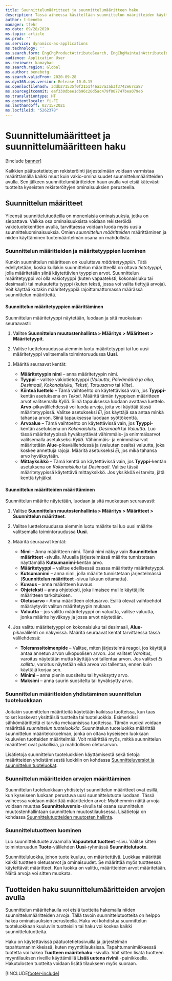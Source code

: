 ```yaml
---
title: Suunnittelumääritteet ja suunnittelumääritteen haku
description: Tässä aiheessa käsitellään suunnittelun määritteiden käyttämistä määrittämään kaikki muut kuin vakio-ominaisuudet. Näin voidaan varmistaa, että kaikki päätuotetiedot on rekisteröity järjestelmään. Siinä käsitellään myös suunnittelumääritteiden haun käyttämistä tuotteiden etsimiseen kyseisten rekisteröityjen ominaisuuksien perusteella.
author: t-benebo
manager: tfehr
ms.date: 09/28/2020
ms.topic: article
ms.prod: ''
ms.service: dynamics-ax-applications
ms.technology: ''
ms.search.form: EngChgProductAttributeSearch, EngChgMaintainAttributeInheritance, EngChgAttribute
audience: Application User
ms.reviewer: kamaybac
ms.search.region: Global
ms.author: benebotg
ms.search.validFrom: 2020-09-28
ms.dyn365.ops.version: Release 10.0.15
ms.openlocfilehash: 3ddb271535f0f2151f46a37a3ab3f3742e67ca87
ms.sourcegitcommit: eaf330dbee1db96c20d5ac479f007747bea079eb
ms.translationtype: HT
ms.contentlocale: fi-FI
ms.lasthandoff: 02/15/2021
ms.locfileid: "5262378"
---
```

# <a name="engineering-attributes-and-engineering-attribute-search"></a>Suunnittelumääritteet ja suunnittelumääritteen haku

[!include [banner](../includes/banner.md)]

Kaikkien päätuotetietojen rekisteröinti järjestelmään voidaan varmistaa määrittämällä kaikki muut kuin vakio-ominaisuudet suunnittelumääritteiden avulla. Sen jälkeen suunnittelumääritteiden haun avulla voi etsiä kätevästi tuotteita kyseisten rekisteröityjen ominaisuuksien perusteella.

## <a name="engineering-attributes"></a>Suunnittelun määritteet

Yleensä suunnittelutuotteilla on monenlaisia ominaisuuksia, jotka on siepattava. Vaikka osa ominaisuuksista voidaan rekisteröidä vakiotuotekenttien avulla, tarvittaessa voidaan luoda myös uusia suunnitteluominaisuuksia. Omien *suunnittelun määritteiden* määrittäminen ja niiden käyttäminen tuotemääritelmän osana on mahdollista.

### <a name="create-engineering-attributes-and-attribute-types"></a>Suunnittelun määritteiden ja määritetyyppien luominen

Kunkin suunnittelun määritteen on kuuluttava *määritetyyppiin*. Tätä edellytetään, koska kullakin suunnittelun määritteellä on oltava *tietotyyppi*, jolla määritetään siinä käytettävien tyyppien arvot. Suunnittelun määritetyyppi voi olla vakiotyyppi (kuten vapaateksti, kokonaisluku tai desimaali) tai mukautettu tyyppi (kuten teksti, jossa voi valita tiettyjä arvoja). Voit käyttää kutakin määritetyyppiä rajoittamattomassa määrässä suunnittelun määritteitä.

#### <a name="set-up-engineering-attribute-types"></a>Suunnittelun määritetyyppien määrittäminen

Suunnittelun määritetyyppi näytetään, luodaan ja sitä muokataan seuraavasti:

1. Valitse **Suunnittelun muutostenhallinta \> Määritys \> Määritteet \> Määritetyypit**.
1. Valitse luetteloruudussa aiemmin luotu määritetyyppi tai luo uusi määritetyyppi valitsemalla toimintoruudussa **Uusi**.
1. Määritä seuraavat kentät:

    - **Määritetyypin nimi** – anna määritetyypin nimi.
    - **Tyyppi** – valitse vakiotietotyyppi (*Valuutta*, *Päivämäärä ja aika*, *Desimaali*, *Kokonaisluku*, *Teksti*, *Totuusarvo* tai *Viite*).
    - **Kiinteä luettelo** – Tämä vaihtoehto on käytettävissä vain, jos **Tyyppi**-kentän asetuksena on *Teksti*. Määritä tämän tyyppisen määritteen arvot valitsemalla *Kyllä*. Siinä tapauksessa luodaan avattava luettelo. **Arvo**-pikavälilehdessä voi luoda arvoja, joita voi käyttää tässä määritetyypissä. Valitse asetukseksi *Ei*, jos käyttäjä saa antaa minkä tahansa arvon. Siinä tapauksessa luodaan syöttökenttä.
    - **Arvoalue** – Tämä vaihtoehto on käytettävissä vain, jos **Tyyppi**-kentän asetuksena on *Kokonaisluku*, *Desimaali* tai *Valuutta*. Luo tässä määritetyypissä hyväksyttävät vähimmäis- ja enimmäisarvot valitsemalla asetukseksi *Kyllä*. Vähimmäis- ja enimmäisarvot määritetään **Alue**-pikavälilehdessä ja (valuutan osalta) valuutta, joka koskee annettuja rajoja. Määritä asetukseksi *Ei*, jos mikä tahansa arvo hyväksytään. 
    - **Mittayksikkö** – Tämä kenttä on käytettävissä vain, jos **Tyyppi**-kentän asetuksena on *Kokonaisluku* tai *Desimaali*. Valitse tässä määritetyypissä käytettävä mittayksikkö. Jos yksikköä ei tarvita, jätä kenttä tyhjäksi.

#### <a name="set-up-engineering-attributes"></a>Suunnittelun määritteiden määrittäminen

Suunnittelun määrite näytetään, luodaan ja sitä muokataan seuraavasti:

1. Valitse **Suunnittelun muutostenhallinta \> Määritys \> Määritteet \> Suunnittelun määritteet**.
1. Valitse luetteloruudussa aiemmin luotu määrite tai luo uusi määrite valitsemalla toimintoruudussa **Uusi**.
1. Määritä seuraavat kentät:

    - **Nimi** – Anna määritteen nimi. Tämä nimi näkyy vain **Suunnittelun määritteet** -sivulla. Muualla järjestelmässä määrite tunnistetaan näyttämällä **Kutsumanimi**-kentän arvo.
    - **Määritetyyppi** – valitse edellisessä osassa määritetty määritetyyppi.
    - **Kutsumanimi** – anna nimi, jolla määrite tunnistetaan järjestelmässä (**Suunnittelun määritteet** -sivua lukuun ottamatta). 
    - **Kuvaus** – anna määritteen kuvaus.
    - **Ohjeteksti** – anna ohjeteksti, joka ilmaisee muille käyttäjille määritteen tarkoituksen.
    - **Oletusarvo** – Anna määritteen oletusarvo. Esillä olevat vaihtoehdot määräytyvät valitun määritetyypin mukaan.
    - **Valuutta** – jos valittu määritetyyppi on valuutta, valitse valuutta, jonka määrite hyväksyy ja jossa arvot näytetään.

1. Jos valittu määritetyyppi on kokonaisluku tai desimaali, **Alue**-pikavälilehti on näkyvissä. Määritä seuraavat kentät tarvittaessa tässä välilehdessä:

    - **Toleranssitoimenpide** – Valitse, miten järjestelmä reagoi, jos käyttäjä antaa annetun arvon ulkopuolisen arvon. Jos valitset *Varoitus*, varoitus näytetään mutta käyttäjä voi tallentaa arvon. Jos valitset *Ei sallittu*, varoitus näytetään eikä arvoa voi tallentaa, ennen kuin käyttäjä korjaa sen.
    - **Minimi** – anna pienin suositeltu tai hyväksytty arvo.
    - **Maksimi** – anna suurin suositeltu tai hyväksytty arvo.

### <a name="connect-engineering-attributes-to-an-engineering-product-category"></a>Suunnittelun määritteiden yhdistäminen suunnittelun tuoteluokkaan

Joitakin suunnittelun määritteitä käytetään kaikissa tuotteissa, kun taas toiset koskevat yksittäisiä tuotteita tai tuoteluokkia. Esimerkiksi sähkömääritteitä ei tarvita mekaanisissa tuotteissa. Tämän vuoksi voidaan määrittää *suunnittelun tuoteluokkia*. Suunnittelun tuoteluokka määrittää suunnittelun määritekokoelman, jonka on oltava kyseiseen luokkaan kuuluvien tuotteiden määritelmää. Voit määrittää myös, mitkä suunnittelun määritteet ovat pakollisia, ja mahdollisen oletusarvon.

Lisätietoja suunnittelun tuoteluokkien käyttämisestä sekä tietoja määritteiden yhdistämisestä luokkiin on kohdassa [Suunnitteluversiot ja suunnittelun tuoteluokat](engineering-versions-product-category.md).

### <a name="set-values-for-engineering-attributes"></a>Suunnittelun määritteiden arvojen määrittäminen

Suunnittelun tuoteluokkaan yhdistetyt suunnittelun määritteet ovat esillä, kun kyseiseen luokaan perustuva uusi suunnittelutuote luodaan. Tässä vaiheessa voidaan määrittää määritteiden arvot: Myöhemmin näitä arvoja voidaan muuttaa **Suunnitteluversio**-sivulla tai osana suunnittelun muutostenhallintaan suunnittelun muutostilauksessa. Lisätietoja on kohdassa [Suunnittelutuotteiden muutosten hallinta](engineering-change-management.md).

### <a name="create-an-engineering-product"></a>Suunnittelutuotteen luominen

Luo suunnittelutuote avaamalla **Vapautetut tuotteet** -sivu. Valitse sitten toimintoruudun **Tuote**-välilehden **Uusi**-ryhmässä **Suunnittelutuote**.

Suunnitteluluokka, johon tuote kuuluu, on määritettävä. Luokkaa määrittää kaikki tuotteen oletusarvot ja ominaisuudet. Se määrittää myös tuotteessa käytettävät määritteet. Kun luokka on valittu, määritteiden arvot määritetään. Näitä arvoja voi sitten muokata.

## <a name="search-for-products-by-using-engineering-attribute-values"></a>Tuotteiden haku suunnittelumääritteiden arvojen avulla

Suunnittelun määritehaulla voi etsiä tuotteita hakemalla niiden suunnittelumääritteiden arvoja. Tällä tavoin suunnittelutuotteita on helppo hakea ominaisuuksien perusteella. Haku voi kohdistua suunnittelun tuoteluokkaan kuuluviin tuotteisiin tai haku voi koskea kaikki suunnittelutuotteita.

Haku on käytettävissä päätuotetietosivuilla ja järjestelmän tapahtumanimikkeissä, kuten myyntitilauksissa. Tapahtumanimikkeessä tuotetta voi hakea **Tuotteen määritehaku** -sivulla. Voit sitten lisätä tuotteen myyntilauksen riveille käyttämällä **Lisää uutena rivinä** -painikkeella. Hakutulosten tuotteita voidaan lisätä tilaukseen myös suoraan.


[!INCLUDE[footer-include](../../includes/footer-banner.md)]